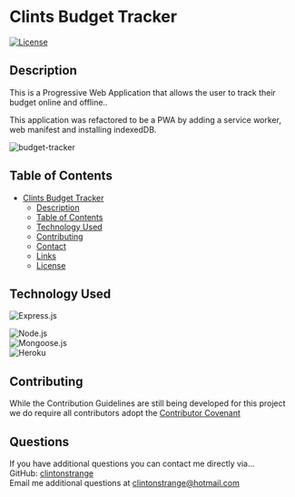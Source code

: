 # Clints Budget Tracker
<a href=./LICENSE>![License](https://img.shields.io/badge/License%3A-MIT-green.svg)</a>

## Description

This is a Progressive Web Application that allows the user to track their budget online and offline..

This application was refactored to be a PWA by adding a service worker, web manifest and installing indexedDB.

![budget-tracker](https://user-images.githubusercontent.com/71712425/116312623-4d4e0080-a772-11eb-93a8-24dd3bb26eed.gif)

## Table of Contents

- [Clints Budget Tracker](#clints-budget-tracker)
  - [Description](#description)
  - [Table of Contents](#table-of-contents)
  - [Technology Used](#technology-used)
  - [Contributing](#contributing)
  - [Contact](#contact)
  - [Links](#links)
  - [License](#license)


## Technology Used 
  ![Express.js](https://img.shields.io/badge/Express.js-404D59?style=for-the-badge)

  ![Node.js](https://img.shields.io/badge/Node.js-43853D?style=for-the-badge&logo=node.js&logoColor=white)      
  ![Mongoose.js](https://img.shields.io/badge/Mongoose.js-880000?style=for-the-badge&logoColor=white)   
  ![Heroku](https://img.shields.io/badge/Heroku-430098?style=for-the-badge&logo=heroku&logoColor=white) 


   ## Contributing

  While the Contribution Guidelines are still being developed for this project we do require all contributors adopt the [Contributor Covenant](https://www.contributor-covenant.org)


  ## Questions

  If you have additional questions you can contact me directly via...  
  GitHub: [clintonstrange](https://www.github.com/clintonstrange)  
  Email me additional questions at clintonstrange@hotmail.com
